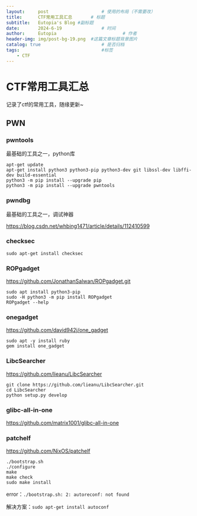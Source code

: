 ```yaml
---
layout:     post   				    # 使用的布局（不需要改）
title:      CTF常用工具汇总		# 标题 
subtitle:   Eutopia's Blog #副标题
date:       2024-6-19				# 时间
author:     Eutopia 						# 作者
header-img: img/post-bg-19.png 	#这篇文章标题背景图片
catalog: true 						# 是否归档
tags:								#标签
    - CTF
---
```


# CTF常用工具汇总

记录了ctf的常用工具，随缘更新~

## PWN

### pwntools

最基础的工具之一，python库

```she
apt-get update
apt-get install python3 python3-pip python3-dev git libssl-dev libffi-dev build-essential
python3 -m pip install --upgrade pip
python3 -m pip install --upgrade pwntools
```

### pwndbg

最基础的工具之一，调试神器

https://blog.csdn.net/whbing1471/article/details/112410599

### checksec

```she
sudo apt-get install checksec
```

### ROPgadget

https://github.com/JonathanSalwan/ROPgadget.git

```she
sudo apt install python3-pip
sudo -H python3 -m pip install ROPgadget
ROPgadget --help
```

### onegadget

https://github.com/david942j/one_gadget

```shell
sudo apt -y install ruby
gem install one_gadget
```

### LibcSearcher

https://github.com/lieanu/LibcSearcher

```shel
git clone https://github.com/lieanu/LibcSearcher.git
cd LibcSearcher
python setup.py develop
```

### glibc-all-in-one

https://github.com/matrix1001/glibc-all-in-one

### patchelf

https://github.com/NixOS/patchelf

```she
./bootstrap.sh
./configure
make
make check
sudo make install
```



error：`./bootstrap.sh: 2: autoreconf: not found`

解决方案：`sudo apt-get install autoconf`

